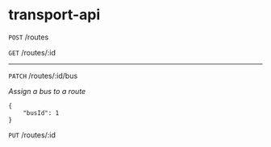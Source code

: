 # transport-api


`POST` /routes 

`GET` /routes/:id

---

`PATCH` /routes/:id/bus

*Assign a bus to a route*

```
{
    "busId": 1
}
```

`PUT` /routes/:id

